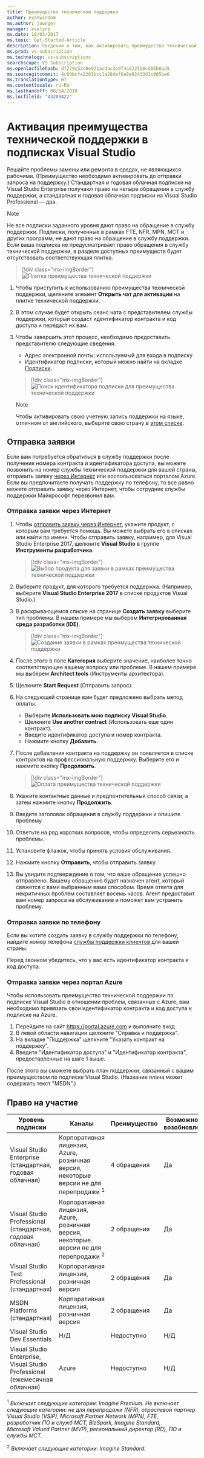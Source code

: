 ```yaml
---
title: Преимущество технической поддержки
author: evanwindom
ms.author: jaunger
manager: evelynp
ms.date: 10/03/2017
ms.topic: Get-Started-Article
description: Сведения о том, как активировать преимущество технической поддержки, входящее в вашу подписку Visual Studio.
ms.prod: vs-subscription
ms.technology: vs-subscriptions
searchscope: VS Subscription
ms.openlocfilehash: df279c52c0e971acdac3e9f4ad22550cd05b0aa5
ms.sourcegitcommit: 4c60bcfa2281bcc1a28def6a8e02433d2c905be6
ms.translationtype: HT
ms.contentlocale: ru-RU
ms.lasthandoff: 08/14/2018
ms.locfileid: "43289422"
---
```

# <a name="activate-the-technical-support-benefit-in-visual-studio-subscriptions"></a>Активация преимущества технической поддержки в подписках Visual Studio

Решайте проблемы замены или ремонта в средах, не являющихся рабочими. (Преимущество необходимо активировать до отправки запроса на поддержку.) Стандартная и годовая облачная подписки на Visual Studio Enterprise получают право на четыре обращения в службу поддержки, а стандартная и годовая облачная подписки на Visual Studio Professional — два.

   > [!NOTE]
   > Не все подписки заданного уровня дают право на обращение в службу поддержки. Подписки, полученные в рамках FTE, NFR, MPN, MCT и других программ, не дают право на обращение в службу поддержки. Если ваша подписка не предусматривает право обращения в службу технической поддержки, в разделе доступных преимуществ будет отсутствовать соответствующая плитка.

> [!div class="mx-imgBorder"]
> ![Плитка преимущества технической поддержки](_img\vs-tech-support\vs-tech-support-tile.png)


1.  Чтобы приступить к использованию преимущества технической поддержки, щелкните элемент **Открыть чат для активации** на плитке технической поддержки. 
2.  В этом случае будет открыть сеанс чата с представителем службы поддержки, который создаст идентификатор контракта и код доступа и передаст их вам. 
3.  Чтобы завершить этот процесс, необходимо предоставить представителю следующие сведения:
    - Адрес электронной почты, используемый для входа в подписку
    - Идентификатор подписки, который можно найти на вкладке [Подписки](https://my.visualstudio.com/subscriptions).
    > [!div class="mx-imgBorder"]
    > ![Поиск идентификатора подписки для преимущества технической поддержки](_img\vs-tech-support\vs-tech-support-subID-cropped.png)


    > [!NOTE]
    > Чтобы активировать свою учетную запись поддержки на языке, отличном от английского, выберите свою страну в [этом списке](https://support.microsoft.com/help/14084/activate-support-contract).   


## <a name="how-to-submit-an-incident"></a>Отправка заявки

Если вам потребуется обратиться в службу поддержки после получения номера контракта и идентификатора доступа, вы можете позвонить на номер службы технической поддержки для вашей страны, отправить заявку [через Интернет](http://support.microsoft.com/oas/) или воспользоваться порталом Azure. Если вы предпочитаете получать поддержку по телефону, то все равно можете отправить заявку через Интернет, чтобы сотрудник службы поддержки Майкрософт перезвонил вам.

### <a name="submit-an-incident-online"></a>Отправка заявки через Интернет

1.  Чтобы [отправить заявку через Интернет](http://support.microsoft.com/oas/), укажите продукт, с которым вам требуется помощь. Вы можете выбрать его в списках или найти по имени. Чтобы отправить заявку, например, для Visual Studio Enterprise 2017, щелкните **Visual Studio** в группе **Инструменты разработчика**.
    > [!div class="mx-imgBorder"]    
    > ![Выбор продукта для заявки в рамках преимущества технической поддержки](_img\vs-tech-support\vs-tech-support-select-product.png)

2.  Выберите продукт, для которого требуется поддержка. (Например, выберите **Visual Studio Enterprise 2017** в списке продуктов Visual Studio.)
3.  В раскрывающемся списке на странице **Создать заявку** выберите тип проблемы. В нашем примере мы выберем **Интегрированная среда разработки (IDE)**.
    > [!div class="mx-imgBorder"]    
    > ![Создание заявки в рамках преимущества технической поддержки](_img\vs-tech-support\vs-tech-support-create-incident.png)

4.  После этого в поле **Категория** выберите значение, наиболее точно соответствующее вашему вопросу или проблеме. В нашем примере мы выберем **Architect tools** (Инструменты архитектора).
5.  Щелкните **Start Request** (Отправить запрос).
6.  На следующей странице вам будет предложено выбрать метод оплаты.
    - Выберите **Использовать мою подписку Visual Studio**.
    - Щелкните **Use another contract** (Использовать еще один контракт).
    - Введите идентификатор доступа и номер контракта.
    - Нажмите кнопку **Добавить**.
7.  После добавления контракта на поддержку он появляется в списке контрактов на профессиональную поддержку. Выберите его и нажмите кнопку **Продолжить**.
    > [!div class="mx-imgBorder"]     
    > ![Оплата преимущества технической поддержки](_img\vs-tech-support\vs-tech-support-payment.png)

8.  Укажите контактные данные и предпочтительный способ связи, а затем нажмите кнопку **Продолжить**.
9.  Введите заголовок обращения в службу поддержки и опишите проблему.
10. Ответьте на ряд коротких вопросов, чтобы определить серьезность проблемы.
11. Установите флажок, чтобы принять условия обслуживания.
12. Нажмите кнопку **Отправить**, чтобы отправить заявку.
13. Вы увидите подтверждение о том, что ваше обращение успешно отправлено. Вашему обращению будет назначен агент, который свяжется с вами выбранным вами способом. Время ответа для некритичных проблем составляет восемь часов. Агент предоставит вам номер запроса на обслуживание и поможет вам устранить проблему.

### <a name="submit-an-incident-by-phone"></a>Отправка заявки по телефону

Если вы хотите создать заявку в службу поддержки по телефону, найдите номер телефона [службы поддержки клиентов](https://support.microsoft.com/help/13948/global-customer-service-phone-numbers) для вашей страны.

Перед звонком убедитесь, что у вас есть идентификатор контракта и код доступа.

### <a name="submit-an-incident-within-the-azure-portal"></a>Отправка заявки через портал Azure

Чтобы использовать преимущество технической поддержки по подписке Visual Studio в отношении проблем, связанных с Azure, вам необходимо привязать свои идентификатор контракта и код доступа к подписке на Azure.

1.  Перейдите на сайт https://portal.azure.com и выполните вход
2.  В левой области навигации щелкните "Справка и поддержка".
3.  На вкладке "Поддержка" щелкните "Указать контракт на поддержку".
4.  Введите "Идентификатор доступа" и "Идентификатор контракта", предоставленные на шаге 1 выше.

После этого вы сможете выбрать план поддержки, связанный с вашим преимуществом по подписке Visual Studio.  (Название плана может содержать текст "MSDN".)

## <a name="eligibility"></a>Право на участие

| Уровень подписки                                                 |     Каналы                                            | Преимущество                                                          | Возможность возобновления    |
|--------------------------------------------------------------------|---------------------------------------------------------|------------------------------------------------------------------|---------------|
| Visual Studio Enterprise (стандартная, годовая облачная)   | Корпоративная лицензия, Azure, розничная версия, некоторые версии не для перепродажи <sup>1</sup> | 4 обращения       |  Да|
| Visual Studio Professional (стандартная, годовая облачная) | Корпоративная лицензия, Azure, розничная версия, некоторые версии не для перепродажи <sup>2</sup>                                        | 2 обращения                                                          |Да         |
| Visual Studio Test Professional (стандартная)                         | Корпоративная лицензия, розничная версия                                              | 2 обращения                                             |  Да         |
| MSDN Platforms (стандартная)                                          | Корпоративная лицензия, розничная версия                                              | 2 обращения                                               | Да         |
| Visual Studio Dev Essentials | Н/Д | Недоступно |Н/Д|
| Visual Studio Enterprise, Visual Studio Professional (ежемесячная облачная) | Azure                                       | Недоступно                                                           |Н/Д|

<sup>1</sup> *Включает следующие категории: Imagine Premium. Не включает следующие категории: не для перепродажи (NFR), отраслевой партнер Visual Studio (VSIP), Microsoft Partner Network (MPN), FTE, разработчик ПО и служб MCT, BizSpark, Imagine Standard, Microsoft Valued Partner (MVP), региональный директор (RD), ПО и службы MCT.*

<sup>2</sup> *Включает следующие категории: Imagine Standard.*